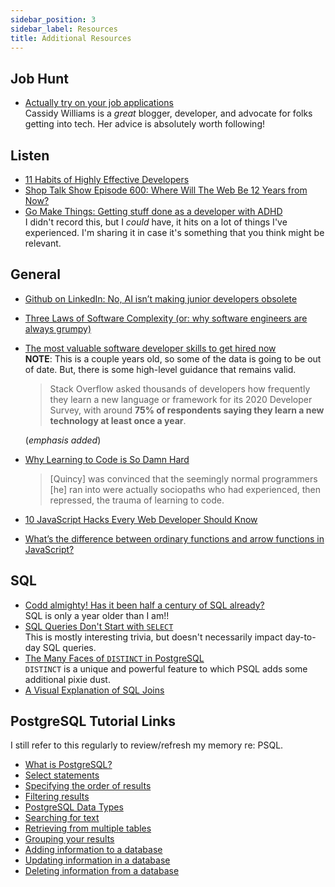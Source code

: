 ```yaml
---
sidebar_position: 3
sidebar_label: Resources
title: Additional Resources
---
```


<!-- markdownlint-disable no-inline-html no-trailing-punctuation -->

## Job Hunt

- [Actually try on your job applications](https://dev.to/cassidoo/actually-try-on-your-job-applications-2h9g)
  <br/>Cassidy Williams is a _great_ blogger, developer, and advocate for folks getting into tech. Her advice is absolutely worth following!

## Listen

- [11 Habits of Highly Effective Developers](https://syntax.fm/show/778/11-habits-of-highly-effective-developers)
- [Shop Talk Show Episode 600: Where Will The Web Be 12 Years from Now?](https://shoptalkshow.com/600/)
- [Go Make Things: Getting stuff done as a developer with ADHD](https://gomakethings.com/podcast/getting-stuff-done-as-a-developer-with-adhd/)
  <br/>I didn't record this, but I _could_ have, it hits on a lot of things I've experienced. I'm sharing it in case it's something that you think might be relevant.

## General

- [Github on LinkedIn: No, AI isn’t making junior developers obsolete](https://www.linkedin.com/comm/pulse/ai-isnt-making-junior-developers-obsolete-github-j0hkc)
- [Three Laws of Software Complexity (or: why software engineers are always grumpy)](https://maheshba.bitbucket.io/blog/2024/05/08/2024-ThreeLaws.html)
- [The most valuable software developer skills to get hired now](https://www.infoworld.com/article/3583931/the-most-valuable-software-developer-skills.html)
  <br/>**NOTE**: This is a couple years old, so some of the data is going to be out of date. But, there is some high-level guidance that remains valid.

  > Stack Overflow asked thousands of developers how frequently they learn a new language or framework for its 2020 Developer Survey, with around **75% of respondents saying they learn a new technology at least once a year**.

  (_emphasis added_)
- [Why Learning to Code is So Damn Hard](https://medium.com/@andrewlatta/why-learning-to-code-is-so-damn-hard-303eae632820)
  > [Quincy] was convinced that the seemingly normal programmers [he] ran into were actually sociopaths who had experienced, then repressed, the trauma of learning to code.
- [10 JavaScript Hacks Every Web Developer Should Know](https://www.freecodecamp.org/news/javascript-hacks/)
- [What’s the difference between ordinary functions and arrow functions in JavaScript?](https://jrsinclair.com/articles/2025/whats-the-difference-between-named-functions-and-arrow-functions/?utm_source=tldrwebdev)

## SQL

- [Codd almighty! Has it been half a century of SQL already?](https://www.theregister.com/2024/05/31/fifty_years_of_sql/)
  <br/>SQL is only a year older than I am!!
- [SQL Queries Don't Start with `SELECT`](https://jvns.ca/blog/2019/10/03/sql-queries-don-t-start-with-select/)
  <br/>This is mostly interesting trivia, but doesn't necessarily impact day-to-day SQL queries.
- [The Many Faces of `DISTINCT` in PostgreSQL](https://hakibenita.com/the-many-faces-of-distinct-in-postgre-sql)
  <br/>`DISTINCT` is a unique and powerful feature to which PSQL adds some additional pixie dust.
- [A Visual Explanation of SQL Joins](https://blog.codinghorror.com/a-visual-explanation-of-sql-joins/)

## PostgreSQL Tutorial Links

I still refer to this regularly to review/refresh my memory re: PSQL.

- [What is PostgreSQL?](http://www.postgresqltutorial.com/what-is-postgresql/)
- [Select statements](http://www.postgresqltutorial.com/postgresql-select/)
- [Specifying the order of results](http://www.postgresqltutorial.com/postgresql-order-by/)
- [Filtering results](http://www.postgresqltutorial.com/postgresql-where/)
- [PostgreSQL Data Types](https://www.postgresqltutorial.com/postgresql-data-types/)
- [Searching for text](http://www.postgresqltutorial.com/postgresql-like/)
- [Retrieving from multiple tables](http://www.postgresqltutorial.com/postgresql-joins/)
- [Grouping your results](http://www.postgresqltutorial.com/postgresql-group-by/)
- [Adding information to a database](http://www.postgresqltutorial.com/postgresql-insert/)
- [Updating information in a database](http://www.postgresqltutorial.com/postgresql-update/)
- [Deleting information from a database](http://www.postgresqltutorial.com/postgresql-delete/)
